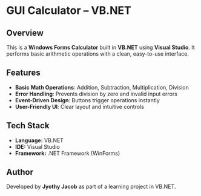 # GUI Calculator – VB.NET

## Overview

This is a **Windows Forms Calculator** built in **VB.NET** using **Visual Studio**.
It performs basic arithmetic operations with a clean, easy-to-use interface.

## Features

* **Basic Math Operations**: Addition, Subtraction, Multiplication, Division
* **Error Handling**: Prevents division by zero and invalid input errors
* **Event-Driven Design**: Buttons trigger operations instantly
* **User-Friendly UI**: Clear layout and intuitive controls

## Tech Stack

* **Language:** VB.NET
* **IDE:** Visual Studio
* **Framework:** .NET Framework (WinForms)

## Author
Developed by **Jyothy Jacob** as part of a learning project in VB.NET.

